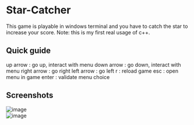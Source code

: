 # Star-Catcher
This game is playable in windows terminal and you have to catch the star to increase your score.
Note: this is my first real usage of c++.

## Quick guide
up arrow : go up, interact with menu
down arrow : go down, interact with menu
right arrow : go right
left arrow : go left
r : reload game
esc : open menu in game
enter : validate menu choice

## Screenshots
![image](https://github.com/entonoire/Star-Catcher/assets/43643450/b7282ab1-e992-4546-a4f1-be59e4ab2560)
<br>
![image](https://github.com/entonoire/Star-Catcher/assets/43643450/aa302d31-9413-4b1e-b0ef-4283657dfee7)